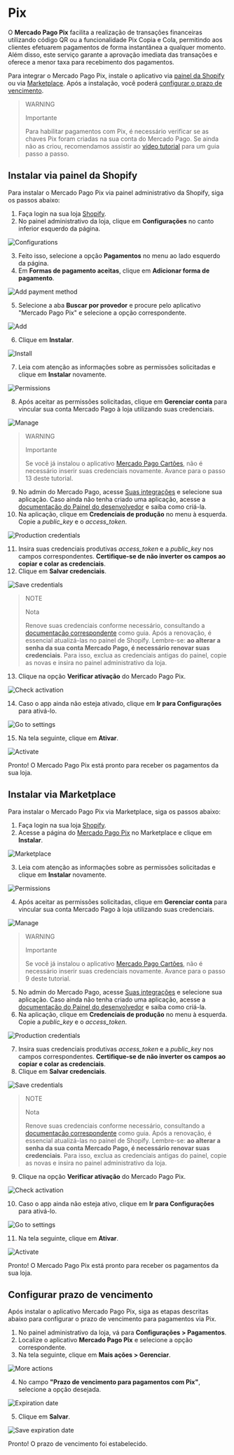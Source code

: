 # Pix

O **Mercado Pago Pix** facilita a realização de transações financeiras utilizando código QR ou a funcionalidade Pix Copia e Cola, permitindo aos clientes efetuarem pagamentos de forma instantânea a qualquer momento. Além disso, este serviço garante a aprovação imediata das transações e oferece a menor taxa para recebimento dos pagamentos.

Para integrar o Mercado Pago Pix, instale o aplicativo via [painel da Shopify](/developers/pt/docs/shopify/integration-configuration/pix#bookmark_instalar_via_painel_da_shopify) ou via [Marketplace](/developers/pt/docs/shopify/integration-configuration/pix#bookmark_instalar_via_marketplace). Após a instalação, você poderá [configurar o prazo de vencimento](/developers/pt/docs/shopify/integration-configuration/pix#bookmark_configurar_prazo_de_vencimento).

> WARNING
>
> Importante
>
> Para habilitar pagamentos com Pix, é necessário verificar se as chaves Pix foram criadas na sua conta do Mercado Pago. Se ainda não as criou, recomendamos assistir ao [vídeo tutorial](https://www.youtube.com/watch?v=60tApKYVnkA) para um guia passo a passo.

## Instalar via painel da Shopify

Para instalar o Mercado Pago Pix via painel administrativo da Shopify, siga os passos abaixo:

1. Faça login na sua loja [Shopify](https://accounts.shopify.com/store-login).
2. No painel administrativo da loja, clique em **Configurações** no canto inferior esquerdo da página.

![Configurations](/images/shopify/pix-configurations.png) 

3. Feito isso, selecione a opção **Pagamentos** no menu ao lado esquerdo da página.
4. Em **Formas de pagamento aceitas**, clique em **Adicionar forma de pagamento**.

![Add payment method](/images/shopify/pix-add-payment-method.png) 

5. Selecione a aba **Buscar por provedor** e procure pelo aplicativo "Mercado Pago Pix" e selecione a opção correspondente. 

![Add](/images/shopify/pix-app-search.png) 

6. Clique em **Instalar**.

![Install](/images/shopify/pix-install.png) 

7. Leia com atenção as informações sobre as permissões solicitadas e clique em **Instalar** novamente.

![Permissions](/images/shopify/pix-permissions.png) 

8. Após aceitar as permissões solicitadas, clique em **Gerenciar conta** para vincular sua conta Mercado Pago à loja utilizando suas credenciais.

![Manage](/images/shopify/pix-manage-account.png) 

> WARNING
>
> Importante
>
> Se você já instalou o aplicativo [Mercado Pago Cartões](/developers/pt/docs/shopify/integration-configuration/checkout-cards), não é necessário inserir suas credenciais novamente. Avance para o passo 13 deste tutorial.

9. No admin do Mercado Pago, acesse [Suas integrações](/developers/panel/app) e selecione sua aplicação. Caso ainda não tenha criado uma aplicação, acesse a [documentação do Painel do desenvolvedor](/developers/pt/docs/shopify/additional-content/your-integrations/dashboard) e saiba como criá-la.
10. Na aplicação, clique em **Credenciais de produção** no menu à esquerda. Copie a *public_key* e o *access_token*.

![Production credentials](/images/woocomerce/test-prod-credentials-api.png)

11. Insira suas credenciais produtivas *access_token* e a *public_key* nos campos correspondentes. **Certifique-se de não inverter os campos ao copiar e colar as credenciais**.
12. Clique em **Salvar credenciais**.

![Save credentials](/images/shopify/pix-save-credentials.png)

> NOTE
>
> Nota
>
> Renove suas credenciais conforme necessário, consultando a [documentação correspondente](/developers/pt/docs/shopify/best-practices/credentials-best-practices/secure-credentials) como guia. Após a renovação, é essencial atualizá-las no painel de Shopify. Lembre-se: **ao alterar a senha da sua conta Mercado Pago, é necessário renovar suas credenciais**. Para isso, exclua as credenciais antigas do painel, copie as novas e insira no painel administrativo da loja.

13. Clique na opção **Verificar ativação** do Mercado Pago Pix. 

![Check activation](/images/shopify/pix-check-activation.png)

14. Caso o app ainda não esteja ativado, clique em **Ir para Configurações** para ativá-lo.

![Go to settings](/images/shopify/pix-go-to-settings.png)

15. Na tela seguinte, clique em **Ativar**.

![Activate](/images/shopify/pix-activate.png)

Pronto! O Mercado Pago Pix está pronto para receber os pagamentos da sua loja.

## Instalar via Marketplace

Para instalar o Mercado Pago Pix via Marketplace, siga os passos abaixo:

1. Faça login na sua loja [Shopify](https://accounts.shopify.com/store-login).
2. Acesse a página do [Mercado Pago Pix]() no Marketplace e clique em **Instalar**. 

![Marketplace](/images/shopify/pix-marketplace-install.png)

3. Leia com atenção as informações sobre as permissões solicitadas e clique em **Instalar** novamente.

![Permissions](/images/shopify/pix-permissions.png) 

4. Após aceitar as permissões solicitadas, clique em **Gerenciar conta** para vincular sua conta Mercado Pago à loja utilizando suas credenciais.

![Manage](/images/shopify/pix-manage-account.png) 

> WARNING
>
> Importante
>
> Se você já instalou o aplicativo [Mercado Pago Cartões](/developers/pt/docs/shopify/integration-configuration/checkout-cards), não é necessário inserir suas credenciais novamente. Avance para o passo 9 deste tutorial.

5. No admin do Mercado Pago, acesse [Suas integrações](/developers/panel/app) e selecione sua aplicação. Caso ainda não tenha criado uma aplicação, acesse a [documentação do Painel do desenvolvedor](/developers/pt/docs/shopify/additional-content/your-integrations/dashboard) e saiba como criá-la.
6. Na aplicação, clique em **Credenciais de produção** no menu à esquerda. Copie a *public_key* e o *access_token*.

![Production credentials](/images/woocomerce/test-prod-credentials-api.png)

7. Insira suas credenciais produtivas *access_token* e a *public_key* nos campos correspondentes. **Certifique-se de não inverter os campos ao copiar e colar as credenciais**.
8. Clique em **Salvar credenciais**.

![Save credentials](/images/shopify/pix-save-credentials.png)

> NOTE
>
> Nota
>
> Renove suas credenciais conforme necessário, consultando a [documentação correspondente](/developers/pt/docs/shopify/best-practices/credentials-best-practices/secure-credentials) como guia. Após a renovação, é essencial atualizá-las no painel de Shopify. Lembre-se: **ao alterar a senha da sua conta Mercado Pago, é necessário renovar suas credenciais**. Para isso, exclua as credenciais antigas do painel, copie as novas e insira no painel administrativo da loja.

9. Clique na opção **Verificar ativação** do Mercado Pago Pix. 

![Check activation](/images/shopify/pix-check-activation.png)

10. Caso o app ainda não esteja ativo, clique em **Ir para Configurações** para ativá-lo.

![Go to settings](/images/shopify/pix-go-to-settings.png)

11. Na tela seguinte, clique em **Ativar**.

![Activate](/images/shopify/pix-activate.png)

Pronto! O Mercado Pago Pix está pronto para receber os pagamentos da sua loja.

## Configurar prazo de vencimento

Após instalar o aplicativo Mercado Pago Pix, siga as etapas descritas abaixo para configurar o prazo de vencimento para pagamentos via Pix.

1. No painel administrativo da loja, vá para **Configurações > Pagamentos**.
2. Localize o aplicativo **Mercado Pago Pix** e selecione a opção correspondente.
3. Na tela seguinte, clique em **Mais ações > Gerenciar**.

![More actions](/images/shopify/pix-more-actions.png)

4. No campo **"Prazo de vencimento para pagamentos com Pix"**, selecione a opção desejada.

![Expiration date](/images/shopify/pix-expiration-date.png)

5. Clique em **Salvar**.

![Save expiration date](/images/shopify/pix-save-expiration-date.png)

Pronto! O prazo de vencimento foi estabelecido.
